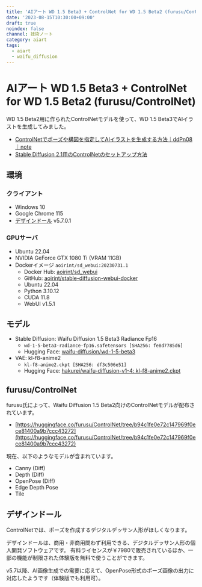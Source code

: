 ```yaml
---
title: 'AIアート WD 1.5 Beta3 + ControlNet for WD 1.5 Beta2 (furusu/ControlNet)'
date: '2023-08-15T10:30:00+09:00'
draft: true
noindex: false
channel: 技術ノート
category: aiart
tags:
  - aiart
  - waifu_diffusion
---
```

# AIアート WD 1.5 Beta3 + ControlNet for WD 1.5 Beta2 (furusu/ControlNet)

WD 1.5 Beta2用に作られたControlNetモデルを使って、WD 1.5 Beta3でAIイラストを生成してみました。

- [ControlNetでポーズや構図を指定してAIイラストを生成する方法｜ddPn08｜note](https://note.com/ddpn08/n/n7fce838499e7)
- [Stable Diffusion 2.1用のControlNetのセットアップ方法](https://webbigdata.jp/post-18036/)

## 環境

### クライアント

- Windows 10
- Google Chrome 115
- [デザインドール](https://terawell.net/ja/) v5.7.0.1

### GPUサーバ

- Ubuntu 22.04
- NVIDIA GeForce GTX 1080 Ti (VRAM 11GB)
- Dockerイメージ `aoirint/sd_webui:20230731.1`
  - Docker Hub: [aoirint/sd_webui](https://hub.docker.com/layers/aoirint/sd_webui/20230731.1/images/sha256-18d9fe63e746636bfbcdf1340732324479ccb20ffae6b8d265730f29bcea23e5)
  - GitHub: [aoirint/stable-diffusion-webui-docker](https://github.com/aoirint/stable-diffusion-webui-docker/releases/tag/20230731.1)
  - Ubuntu 22.04
  - Python 3.10.12
  - CUDA 11.8
  - WebUI v1.5.1

## モデル

- Stable Diffusion: Waifu Diffusion 1.5 Beta3 Radiance Fp16
  - `wd-1-5-beta3-radiance-fp16.safetensors [SHA256: fe8d7785d6]`
  - Hugging Face: [waifu-diffusion/wd-1-5-beta3](https://huggingface.co/waifu-diffusion/wd-1-5-beta3/tree/0850b219a40a86df205121c5ed71348cac20abc3)
- VAE: kl-f8-anime2
  - `kl-f8-anime2.ckpt [SHA256: df3c506e51]`
  - Hugging Face: [hakurei/waifu-diffusion-v1-4: kl-f8-anime2.ckpt](https://huggingface.co/hakurei/waifu-diffusion-v1-4/blob/6b239e9a5f0cdeba45131cde0fade1753179da4f/vae/kl-f8-anime2.ckpt)

## furusu/ControlNet

furusu氏によって、Waifu Diffusion 1.5 Beta2向けのControlNetモデルが配布されています。

- [https://huggingface.co/furusu/ControlNet/tree/b94c1fe0e72c147969f0ece81400a9b7ccc43272](https://huggingface.co/furusu/ControlNet/tree/b94c1fe0e72c147969f0ece81400a9b7ccc43272)

現在、以下のようなモデルが含まれています。

- Canny (Diff)
- Depth (Diff)
- OpenPose (Diff)
- Edge Depth Pose
- Tile

## デザインドール

ControlNetでは、ポーズを作成するデジタルデッサン人形がほしくなります。

デザインドールは、商用・非商用問わず利用できる、デジタルデッサン人形の個人開発ソフトウェアです。
有料ライセンスが￥7980で販売されているほか、一部の機能が制限された体験版を無料で使うことができます。

v5.7以降、AI画像生成での需要に応えて、OpenPose形式のポーズ画像の出力に対応したようです（体験版でも利用可）。
